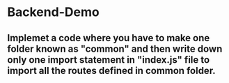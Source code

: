# Backend-Demo

## Implemet a code where you have to make one folder known as "common" and then write down only one import statement in "index.js" file to import all the routes defined in common folder.
